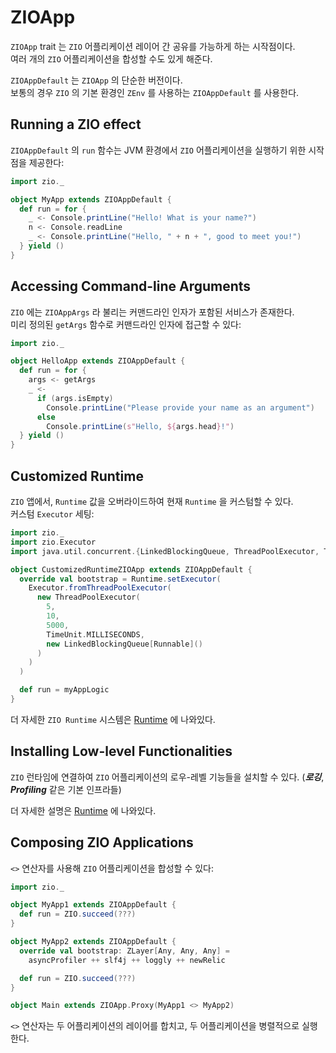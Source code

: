 # ZIOApp

`ZIOApp` trait 는 `ZIO` 어플리케이션 레이어 간 공유를 가능하게 하는 시작점이다.</br>
여러 개의 `ZIO` 어플리케이션을 합성할 수도 있게 해준다.

`ZIOAppDefault` 는 `ZIOApp` 의 단순한 버전이다.</br>
보통의 경우 `ZIO` 의 기본 환경인 `ZEnv` 를 사용하는 `ZIOAppDefault` 를 사용한다.

## Running a ZIO effect

`ZIOAppDefault` 의 `run` 함수는 JVM 환경에서 `ZIO` 어플리케이션을 실행하기 위한 시작점을 제공한다:
```scala mdoc:compile-only
import zio._

object MyApp extends ZIOAppDefault {
  def run = for {
    _ <- Console.printLine("Hello! What is your name?")
    n <- Console.readLine
    _ <- Console.printLine("Hello, " + n + ", good to meet you!")
  } yield ()
}
```

## Accessing Command-line Arguments

`ZIO` 에는 `ZIOAppArgs` 라 불리는 커맨드라인 인자가 포함된 서비스가 존재한다.</br>
미리 정의된 `getArgs` 함수로 커맨드라인 인자에 접근할 수 있다:
```scala mdoc:compile-only
import zio._

object HelloApp extends ZIOAppDefault {
  def run = for {
    args <- getArgs
    _ <-
      if (args.isEmpty)
        Console.printLine("Please provide your name as an argument")
      else
        Console.printLine(s"Hello, ${args.head}!")
  } yield ()
}
```

## Customized Runtime

`ZIO` 앱에서, `Runtime` 값을 오버라이드하여 현재 `Runtime` 을 커스텀할 수 있다.</br>
커스텀 `Executor` 세팅:
```scala mdoc:compile-only
import zio._
import zio.Executor
import java.util.concurrent.{LinkedBlockingQueue, ThreadPoolExecutor, TimeUnit}

object CustomizedRuntimeZIOApp extends ZIOAppDefault {
  override val bootstrap = Runtime.setExecutor(
    Executor.fromThreadPoolExecutor(
      new ThreadPoolExecutor(
        5,
        10,
        5000,
        TimeUnit.MILLISECONDS,
        new LinkedBlockingQueue[Runnable]()
      )
    )
  )

  def run = myAppLogic
}
```

더 자세한 `ZIO Runtime` 시스템은 [Runtime](Runtime.md) 에 나와있다.

## Installing Low-level Functionalities

`ZIO` 런타임에 연결하여 `ZIO` 어플리케이션의 로우-레벨 기능들을 설치할 수 있다. (***로깅***, ***Profiling*** 같은 기본 인프라들)

더 자세한 설명은 [Runtime](Runtime.md) 에 나와있다.

## Composing ZIO Applications

`<>` 연산자를 사용해 `ZIO` 어플리케이션을 합성할 수 있다:
```scala mdoc:compile-only
import zio._

object MyApp1 extends ZIOAppDefault {    
  def run = ZIO.succeed(???)
}

object MyApp2 extends ZIOAppDefault {
  override val bootstrap: ZLayer[Any, Any, Any] =
    asyncProfiler ++ slf4j ++ loggly ++ newRelic

  def run = ZIO.succeed(???)
}

object Main extends ZIOApp.Proxy(MyApp1 <> MyApp2)
```

`<>` 연산자는 두 어플리케이션의 레이어를 합치고, 두 어플리케이션을 병렬적으로 실행한다.